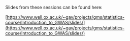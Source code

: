 Slides from these sessions can be found here:

[https://www.well.ox.ac.uk/~gav/projects/gms/statistics-course/Introduction_to_GWAS/slides/](https://www.well.ox.ac.uk/~gav/projects/gms/statistics-course/Introduction_to_GWAS/slides/)
